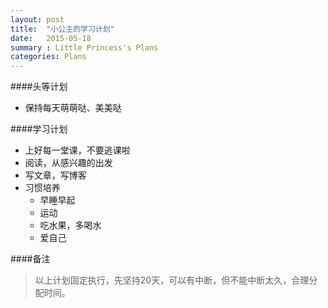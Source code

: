 ```yaml
---
layout: post
title:  "小公主的学习计划"
date:   2015-05-18 
summary : Little Princess's Plans
categories: Plans
---
```

####头等计划

- 保持每天萌萌哒、美美哒

####学习计划
- 上好每一堂课，不要逃课啦
- 阅读，从感兴趣的出发
- 写文章，写博客
- 习惯培养
	- 早睡早起
	- 运动
	- 吃水果，多喝水
	- 爱自己

####备注
>以上计划固定执行，先坚持20天，可以有中断，但不能中断太久，合理分配时间。

